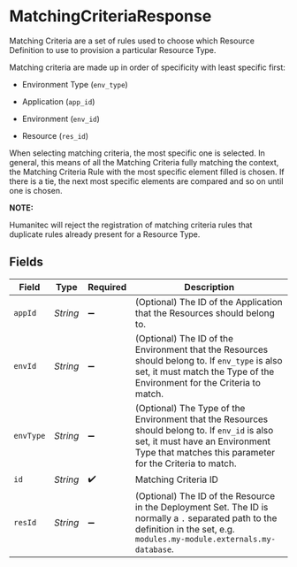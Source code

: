 # MatchingCriteriaResponse

Matching Criteria are a set of rules used to choose which Resource Definition to use to provision a particular Resource Type.

Matching criteria are made up in order of specificity with least specific first:

- Environment Type (`env_type`)

- Application (`app_id`)

- Environment (`env_id`)

- Resource (`res_id`)

When selecting matching criteria, the most specific one is selected. In general, this means of all the Matching Criteria fully matching the context, the Matching Criteria Rule with the most specific element filled is chosen. If there is a tie, the next most specific elements are compared and so on until one is chosen.

**NOTE:**

Humanitec will reject the registration of matching criteria rules that duplicate rules already present for a Resource Type.


## Fields

| Field                                                                                                                                                                                        | Type                                                                                                                                                                                         | Required                                                                                                                                                                                     | Description                                                                                                                                                                                  |
| -------------------------------------------------------------------------------------------------------------------------------------------------------------------------------------------- | -------------------------------------------------------------------------------------------------------------------------------------------------------------------------------------------- | -------------------------------------------------------------------------------------------------------------------------------------------------------------------------------------------- | -------------------------------------------------------------------------------------------------------------------------------------------------------------------------------------------- |
| `appId`                                                                                                                                                                                      | *String*                                                                                                                                                                                     | :heavy_minus_sign:                                                                                                                                                                           | (Optional) The ID of the Application that the Resources should belong to.                                                                                                                    |
| `envId`                                                                                                                                                                                      | *String*                                                                                                                                                                                     | :heavy_minus_sign:                                                                                                                                                                           | (Optional) The ID of the Environment that the Resources should belong to. If `env_type` is also set, it must match the Type of the Environment for the Criteria to match.                    |
| `envType`                                                                                                                                                                                    | *String*                                                                                                                                                                                     | :heavy_minus_sign:                                                                                                                                                                           | (Optional) The Type of the Environment that the Resources should belong to. If `env_id` is also set, it must have an Environment Type that matches this parameter for the Criteria to match. |
| `id`                                                                                                                                                                                         | *String*                                                                                                                                                                                     | :heavy_check_mark:                                                                                                                                                                           | Matching Criteria ID                                                                                                                                                                         |
| `resId`                                                                                                                                                                                      | *String*                                                                                                                                                                                     | :heavy_minus_sign:                                                                                                                                                                           | (Optional) The ID of the Resource in the Deployment Set. The ID is normally a `.` separated path to the definition in the set, e.g. `modules.my-module.externals.my-database`.               |